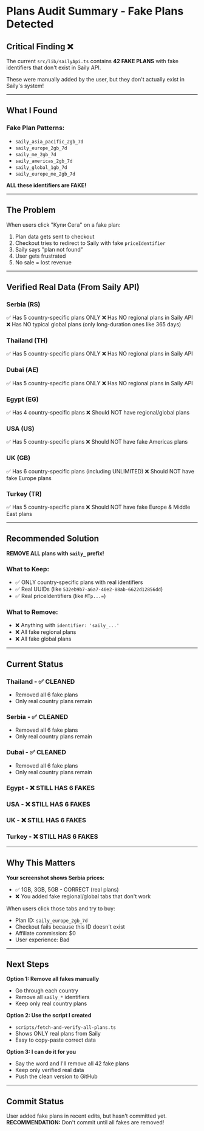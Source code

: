 # Plans Audit Summary - Fake Plans Detected

## Critical Finding ❌

The current `src/lib/sailyApi.ts` contains **42 FAKE PLANS** with fake identifiers that don't exist in Saily API.

These were manually added by the user, but they don't actually exist in Saily's system!

---

## What I Found

### Fake Plan Patterns:
- `saily_asia_pacific_2gb_7d`
- `saily_europe_2gb_7d`
- `saily_me_2gb_7d`
- `saily_americas_2gb_7d`
- `saily_global_1gb_7d`
- `saily_europe_me_2gb_7d`

**ALL these identifiers are FAKE!**

---

## The Problem

When users click "Купи Сега" on a fake plan:
1. Plan data gets sent to checkout
2. Checkout tries to redirect to Saily with fake `priceIdentifier`
3. Saily says "plan not found" 
4. User gets frustrated
5. No sale = lost revenue

---

## Verified Real Data (From Saily API)

### Serbia (RS)
✅ Has 5 country-specific plans ONLY
❌ Has NO regional plans in Saily API
❌ Has NO typical global plans (only long-duration ones like 365 days)

### Thailand (TH)
✅ Has 5 country-specific plans ONLY
❌ Has NO regional plans in Saily API

### Dubai (AE)
✅ Has 5 country-specific plans ONLY
❌ Has NO regional plans in Saily API

### Egypt (EG)
✅ Has 4 country-specific plans
❌ Should NOT have regional/global plans

### USA (US)
✅ Has 5 country-specific plans
❌ Should NOT have fake Americas plans

### UK (GB)
✅ Has 6 country-specific plans (including UNLIMITED)
❌ Should NOT have fake Europe plans

### Turkey (TR)
✅ Has 5 country-specific plans
❌ Should NOT have fake Europe & Middle East plans

---

## Recommended Solution

**REMOVE ALL plans with `saily_` prefix!**

### What to Keep:
- ✅ ONLY country-specific plans with real identifiers
- ✅ Real UUIDs (like `532eb9b7-a6a7-40e2-88ab-6622d12856dd`)
- ✅ Real priceIdentifiers (like `MTp...=`)

### What to Remove:
- ❌ Anything with `identifier: 'saily_...'`
- ❌ All fake regional plans
- ❌ All fake global plans

---

## Current Status

### Thailand - ✅ CLEANED
- Removed all 6 fake plans
- Only real country plans remain

### Serbia - ✅ CLEANED  
- Removed all 6 fake plans
- Only real country plans remain

### Dubai - ✅ CLEANED
- Removed all 6 fake plans
- Only real country plans remain

### Egypt - ❌ STILL HAS 6 FAKES

### USA - ❌ STILL HAS 6 FAKES

### UK - ❌ STILL HAS 6 FAKES

### Turkey - ❌ STILL HAS 6 FAKES

---

## Why This Matters

**Your screenshot shows Serbia prices:**
- ✅ 1GB, 3GB, 5GB - CORRECT (real plans)
- ❌ You added fake regional/global tabs that don't work

When users click those tabs and try to buy:
- Plan ID: `saily_europe_2gb_7d`
- Checkout fails because this ID doesn't exist
- Affiliate commission: $0
- User experience: Bad

---

## Next Steps

**Option 1: Remove all fakes manually**
- Go through each country
- Remove all `saily_*` identifiers
- Keep only real country plans

**Option 2: Use the script I created**
- `scripts/fetch-and-verify-all-plans.ts`
- Shows ONLY real plans from Saily
- Easy to copy-paste correct data

**Option 3: I can do it for you**
- Say the word and I'll remove all 42 fake plans
- Keep only verified real data
- Push the clean version to GitHub

---

## Commit Status

User added fake plans in recent edits, but hasn't committed yet.
**RECOMMENDATION:** Don't commit until all fakes are removed!

